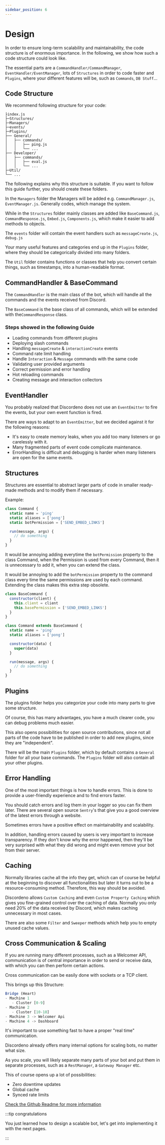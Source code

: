 ```yaml
---
sidebar_position: 6
---
```


# Design

In order to ensure long-term scalability and maintainability, the code structure is of enormous importance. In the
following, we show how such a code structure could look like.

The essential parts are a `CommandHandler/CommandManager`, `EventHandler/EventManager`, lots of `Structures` in order to
code faster and `Plugins`, where your different features will be, such as `Commands`, `DB Stuff`...

## Code Structure

We recommend following structure for your code:

```root
├index.js
├─Structures/
├─Managers/
├─events/
├─Plugins/
├── General/
│   ├── commands/
│   │   ├── ping.js
│   │   └── ...
├── Developer/
│   ├── commands/
│   │   ├── eval.js
│   │   └── ...
├─Util/
└── ...
```

The following explains why this structure is suitable. If you want to follow this guide further, you should create these
folders.

In the `Managers` folder the Managers will be added e.g. `CommandManager.js`, `EventManager.js`. Generally codes, which
manage the system.

While in the `Structures` folder mainly classes are added like `BaseCommand.js`, `CommandResponse.js`, `Embed.js`,
`Components.js`, which make it easier to add methods to objects.

The `events` folder will contain the event handlers such as `messageCreate.js`, `debug.js`

Your many useful features and categories end up in the `Plugins` folder, where they should be categorically divided into
many folders.

The `Util` folder contains functions or classes that help you convert certain things, such as timestamps, into a
human-readable format.

## CommandHandler & BaseCommand

The `CommandHandler` is the main class of the bot, which will handle all the commands and the events received from
Discord.

The `BaseCommand` is the base class of all commands, which will be extended with the`CommandResponse` class.

### Steps showed in the following Guide

- Loading commands from different plugins
- Deploying slash commands
- Handling `messageCreate` & `interactionCreate` events
- Command rate limit handling
- Handle `Interaction` & `Message` commands with the same code
- Validating user provided arguments
- Correct permission and error handling
- Hot reloading commands
- Creating message and interaction collectors

## EventHandler

You probably realized that Discordeno does not use an `EventEmitter` to fire the events, but your own event function is
fired.

There are ways to adapt to an `EventEmitter`, but we decided against it for the following reasons:

- It's easy to create memory leaks, when you add too many listeners or go carelessly with it.
- Many fragmented parts of event code complicate maintenance.
- ErrorHandling is difficult and debugging is harder when many listeners are open for the same events.

## Structures

Structures are essential to abstract larger parts of code in smaller ready-made methods and to modify them if necessary.

Example:

```js
class Command {
  static name = 'ping'
  static aliases = ['pong']
  static botPermission = ['SEND_EMBED_LINKS']

  run(message, args) {
    // do something
  }
}
```

It would be annoying adding everytime the `botPermission` property to the class Command, when the Permission is used
from every Command, then it is unnecessary to add it, when you can extend the class.

It would be annoying to add the `botPermission` property to the command class every time the same permissions are used
by each command. Extending the class makes this extra step obsolete.

```js
class BaseCommand {
  constructor(client) {
    this.client = client
    this.basePermission = ['SEND_EMBED_LINKS']
  }
}

class Command extends BaseCommand {
  static name = 'ping'
  static aliases = ['pong']

  constructor(data) {
    super(data)
  }

  run(message, args) {
    // do something
  }
}
```

## Plugins

The plugins folder helps you categorize your code into many parts to give some structure.

Of course, this has many advantages, you have a much clearer code, you can debug problems much easier.

This also opens possibilities for open source contributions, since not all parts of the code have to be published in
order to add new plugins, since they are "independent".

There will be the main `Plugins` folder, which by default contains a `General` folder for all your base commands. The
`Plugins` folder will also contain all your other plugins.

## Error Handling

One of the most important things is how to handle errors. This is done to provide a user-friendly experience and to find
errors faster.

You should catch errors and log them in your logger so you can fix them later. There are several open source `Sentry`'s
that give you a good overview of the latest errors through a website.

Sometimes errors have a positive effect on maintainability and scalability.

In addition, handling errors caused by users is very important to increase transparency. If they don't know why the
error happened, then they'll be very surprised with what they did wrong and might even remove your bot from their
server.

## Caching

Normally libraries cache all the info they get, which can of course be helpful at the beginning to discover all
functionalities but later it turns out to be a resource-consuming method. Therefore, this way should be avoided.

Discordeno allows `Custom Caching` and even `Custom Property Caching` which gives you fine-grained control over the
caching of data. Normally you only need 20% of the data received by Discord, which makes caching unnecessary in most
cases.

There are also some `Filter` and `Sweeper` methods which help you to empty unused cache values.

## Cross Communication & Scaling

If you are running many different processes, such as a Welcomer API, communication is of central importance in order to
send or receive data, with which you can then perform certain actions.

Cross communication can be easily done with sockets or a TCP client.

This brings up this Structure:

```js
Bridge (Heart)
- Machine 1
   - Cluster [0-9]
- Machine 2
   - Cluster [10-18]
- Machine 3 -> Welcomer Api
- Machine 4 -> Dashboard
```

It's important to use something fast to have a proper "real time" communication.

Discordeno already offers many internal options for scaling bots, no matter what size.

As you scale, you will likely separate many parts of your bot and put them in separate processes, such as a
`RestManager`, a `Gateway Manager` etc.

This of course opens up a lot of possibilities:

- Zero downtime updates
- Global cache
- Synced rate limits

[Check the Github Readme for more information](https://github.com/discordeno/discordeno#features)

:::tip congratulations

You just learned how to design a scalable bot, let's get into implementing it with the next pages.

:::
